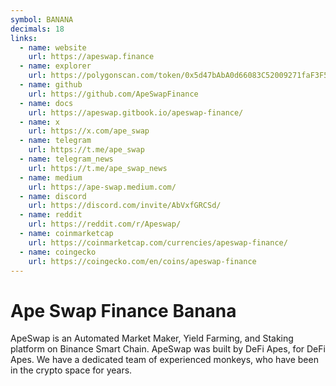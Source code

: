 ```yaml
---
symbol: BANANA
decimals: 18
links:
  - name: website
    url: https://apeswap.finance
  - name: explorer
    url: https://polygonscan.com/token/0x5d47bAbA0d66083C52009271faF3F50DCc01023C
  - name: github
    url: https://github.com/ApeSwapFinance
  - name: docs
    url: https://apeswap.gitbook.io/apeswap-finance/
  - name: x
    url: https://x.com/ape_swap
  - name: telegram
    url: https://t.me/ape_swap
  - name: telegram_news
    url: https://t.me/ape_swap_news
  - name: medium
    url: https://ape-swap.medium.com/
  - name: discord
    url: https://discord.com/invite/AbVxfGRCSd/
  - name: reddit
    url: https://reddit.com/r/Apeswap/
  - name: coinmarketcap
    url: https://coinmarketcap.com/currencies/apeswap-finance/
  - name: coingecko
    url: https://coingecko.com/en/coins/apeswap-finance
---
```


# Ape Swap Finance Banana

ApeSwap is an Automated Market Maker, Yield Farming, and Staking platform on Binance Smart Chain. ApeSwap was built by DeFi Apes, for DeFi Apes. We have a dedicated team of experienced monkeys, who have been in the crypto space for years.
